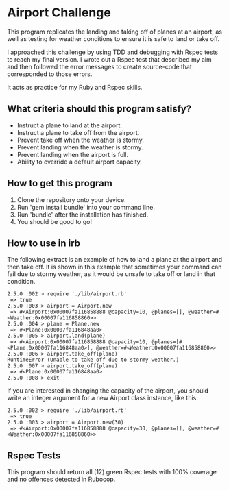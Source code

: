 # Airport Challenge #

  This program replicates the landing and taking off of planes at an airport, as well as testing for weather conditions to ensure it is safe to land or take off.

  I approached this challenge by using TDD and debugging with Rspec tests to reach my final version. I wrote out a Rspec test that described my aim and then followed the error messages to create source-code that corresponded to those errors.

  It acts as practice for my Ruby and Rspec skills.

## What criteria should this program satisfy?
  - Instruct a plane to land at the airport.
  - Instruct a plane to take off from the airport.
  - Prevent take off when the weather is stormy.
  - Prevent landing when the weather is stormy.
  - Prevent landing when the airport is full.
  - Ability to override a default airport capacity.

## How to get this program

  1. Clone the repository onto your device.
  2. Run 'gem install bundle' into your command line.
  3. Run 'bundle' after the installation has finished.
  4. You should be good to go!

## How to use in irb

  The following extract is an example of how to land a plane at the airport and then take off. It is shown in this example that sometimes your command can fail due to stormy weather, as it would be unsafe to take off or land in that condition.

```shell
2.5.0 :002 > require './lib/airport.rb'
 => true
2.5.0 :003 > airport = Airport.new
 => #<Airport:0x00007fa116858888 @capacity=10, @planes=[], @weather=#<Weather:0x00007fa116858860>>
2.5.0 :004 > plane = Plane.new
 => #<Plane:0x00007fa116848aa0>
2.5.0 :005 > airport.land(plane)
 => #<Airport:0x00007fa116858888 @capacity=10, @planes=[#<Plane:0x00007fa116848aa0>], @weather=#<Weather:0x00007fa116858860>>
2.5.0 :006 > airport.take_off(plane)
RuntimeError (Unable to take off due to stormy weather.)
2.5.0 :007 > airport.take_off(plane)
 => #<Plane:0x00007fa116848aa0>
2.5.0 :008 > exit
```

  If you are interested in changing the capacity of the airport, you should write an integer argument for a new Airport class instance, like this:

```shell
2.5.0 :002 > require './lib/airport.rb'
 => true
2.5.0 :003 > airport = Airport.new(30)
 => #<Airport:0x00007fa116858888 @capacity=30, @planes=[], @weather=#<Weather:0x00007fa116858860>>
```

## Rspec Tests

  This program should return all (12) green Rspec tests with 100% coverage and no offences detected in Rubocop.
